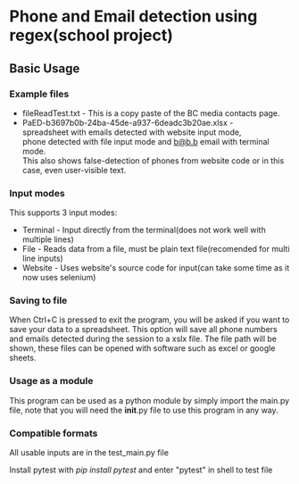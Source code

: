 # Phone and Email detection using regex(school project)
## Basic Usage

### Example files

* fileReadTest.txt - This is a copy paste of the BC media contacts page.
* PaED-b3697b0b-24ba-45de-a937-6deadc3b20ae.xlsx -   
  spreadsheet with emails detected with website input mode,  
  phone detected with file input mode and b@b.b email with terminal mode.  
  This also shows false-detection of phones from website code or in this case, even user-visible text.

### Input modes
This supports 3 input modes:

* Terminal - Input directly from the terminal(does not work well with multiple lines)
* File - Reads data from a file, must be plain text file(recomended for multi line inputs)
* Website - Uses website's source code for input(can take some time as it now uses selenium) 

### Saving to file

When Ctrl+C is pressed to exit the program, you will be asked if you want to save your data to a spreadsheet.
This option will save all phone numbers and emails detected during the session to a xslx file.
The file path will be shown, these files can be opened with software such as excel or google sheets.

### Usage as a module

This program can be used as a python module by simply import the main.py file, note that you will need the __init__.py file to use this program in any way.

### Compatible formats

All usable inputs are in the test_main.py file

Install pytest with _*pip install pytest*_ and enter "pytest" in shell to test file
